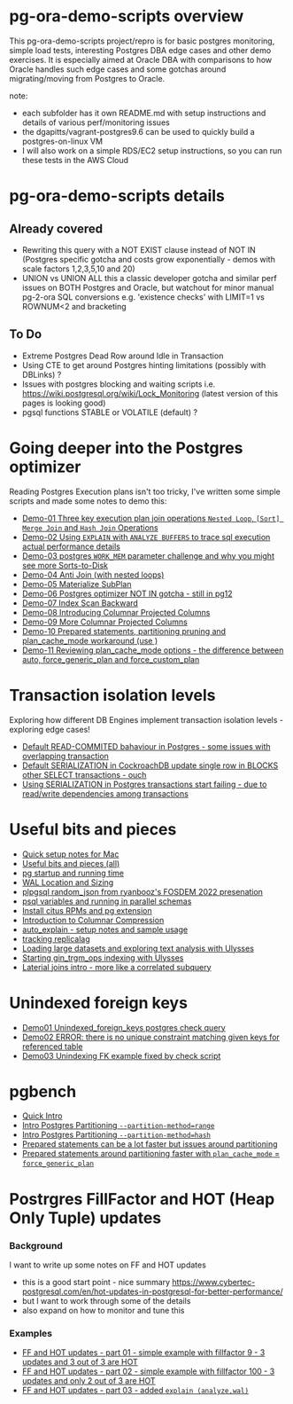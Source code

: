 # pg-ora-demo-scripts overview

This pg-ora-demo-scripts project/repro is for basic postgres monitoring, simple load tests, interesting Postgres DBA edge cases and other demo exercises. It is especially aimed at Oracle DBA with comparisons to how Oracle handles such edge cases and some gotchas around migrating/moving from Postgres to Oracle.

note:
* each subfolder has it own README.md with setup instructions and details of various perf/monitoring issues
* the dgapitts/vagrant-postgres9.6 can be used to quickly build a postgres-on-linux VM 
* I will also work on a simple RDS/EC2 setup instructions, so you can run these tests in the AWS Cloud 

# pg-ora-demo-scripts details

## Already covered
* Rewriting this query with a NOT EXIST clause instead of NOT IN (Postgres specific gotcha and costs grow exponentially - demos with scale factors 1,2,3,5,10 and 20)
* UNION vs UNION ALL this a classic developer gotcha and similar perf issues on BOTH Postgres and Oracle, but watchout for minor manual pg-2-ora SQL conversions e.g. 'existence checks' with LIMIT=1 vs ROWNUM<2 and bracketing

## To Do
* Extreme Postgres Dead Row around Idle in Transaction
* Using CTE to get around Postgres hinting limitations (possibly with DBLinks) ?
* Issues with postgres blocking and waiting scripts i.e. https://wiki.postgresql.org/wiki/Lock_Monitoring (latest version of this pages is looking good)
* pgsql functions STABLE or VOLATILE (default) ?

# Going deeper into the Postgres optimizer

Reading Postgres Execution plans isn't too tricky, I've written some simple scripts and made some notes to demo this:

* [Demo-01 Three key execution plan join operations `Nested Loop`, `[Sort] Merge Join` and `Hash Join` Operations](docs/Demo1_NestedLoop_MergeJoin_HashJoin.md)
* [Demo-02 Using `EXPLAIN` with `ANALYZE BUFFERS` to trace sql execution actual performance details](docs/Demo02_with_ANALYZE-BUFFERS.md)
* [Demo-03 postgres `WORK_MEM` parameter challenge and why you might see more Sorts-to-Disk](docs/Demo-03_work_mem_and_Sorts-to-Disk.md)
* [Demo-04 Anti Join (with nested loops)](docs/Demo-04-AntiJoin.md)
* [Demo-05 Materialize SubPlan](docs/Demo05-Materialize-SubPlan.md)
* [Demo-06 Postgres optimizer NOT IN gotcha - still in pg12](docs/Demo-06-Postgres-optimizer-NOT-IN-gotcha.md)
* [Demo-07 Index Scan Backward](docs/Demo07-Index-Scan-Backward.md)
* [Demo-08 Introducing Columnar Projected Columns](docs/Demo08-Columnar-Projected-Columns.md)
* [Demo-09 More Columnar Projected Columns](docs/Demo09-More-Columnar-Projected-Columns.md)
* [Demo-10 Prepared statements, partitioning pruning and plan_cache_mode workaround (use )](docs/Demo10-prepared_statements-partitioning_pruning-and-plan_cache_mode.md)
* [Demo-11 Reviewing plan_cache_mode options - the difference between auto, force_generic_plan and force_custom_plan](docs/Demo11-prepared_statements-partitioning_pruning-and-plan_cache_mode.md)


#  Transaction isolation levels

Exploring how different DB Engines implement transaction isolation levels - exploring edge cases!

* [Default READ-COMMITED bahaviour in Postgres - some issues with overlapping transaction](docs/Demo01-Default-READ-COMMITED-issues.md)
* [Default SERIALIZATION in CockroachDB update single row in BLOCKS other SELECT transactions - ouch](docs/Demo02-Default-SERIALIZATION-CRDB-issues.md)
* [Using SERIALIZATION in Postgres transactions start failing - due to read/write dependencies among transactions](docs/Demo03-Using-SERIALIZATION-in-Postgres.md)


# Useful bits and pieces

* [Quick setup notes for Mac](docs/Quick-setup-notes-for-Mac.md)
* [Useful bits and pieces (all)](docs/Useful-Queries.md)
* [pg startup and running time](docs/Useful-Queries.md#pg-startup-and-running-time)
* [WAL Location and Sizing](docs/Useful-Queries.md#wal-location-and-sizing)
* [plpgsql random_json from ryanbooz's FOSDEM 2022 presenation](docs/FOSDEM_2022_random_json.md)
* [psql variables and running in parallel schemas](docs/psql-variables-and-parallel-schemas.md)
* [Install citus RPMs and pg extension](docs/install-citus-RPMs-and-pg-extension.md)
* [Introduction to Columnar Compression](docs/intro-columnar-compression.md)
* [auto_explain - setup notes and sample usage](docs/intro-auto_explain-setup-notes-and-sample-usage.md)
* [tracking replicalag](docs/tracking_replicalag.md)
* [Loading large datasets and exploring text analysis with Ulysses](docs/loading-large-datasets-and-exploring-text-analysis.md)
* [Starting gin_trgm_ops indexing with Ulysses](docs/Starting-gin_trgm_ops-indexing.md)
* [Laterial joins intro - more like a correlated subquery](docs/Laterial-joins-intro.md)

# Unindexed foreign keys

* [Demo01 Unindexed_foreign_keys postgres check query](docs/Demo01-Unindexed_foreign_keys-postgres-check-query.md)
* [Demo02 ERROR:  there is no unique constraint matching given keys for referenced table](docs/Demo02-ERROR-there-is-no-unique-constraint-matching-given-keys-for-referenced-table.md)
* [Demo03 Unindexing FK example fixed by check script](docs/Demo03-unindexing-FK-example-fixed-by-check-script.md)

# pgbench

* [Quick Intro](docs/Quick-setup-notes-for-Mac.md)
* [Intro Postgres Partitioning `--partition-method=range`](docs/Intro-Postgres-Partitioning.md)
* [Intro Postgres Partitioning `--partition-method=hash`](docs/Intro-Postgres-Partitioning.md)
* [Prepared statements can be a lot faster but issues around partitioning](docs/pgbench-prepared-statements.md)
* [Prepared statements around partitioning faster with `plan_cache_mode` = `force_generic_plan`](docs/pgbench-prepared-statements-force_generic_plan.md)

# Postrgres FillFactor and HOT (Heap Only Tuple) updates
### Background 

I want to write up some notes on FF and HOT updates
* this is a good start point - nice summary https://www.cybertec-postgresql.com/en/hot-updates-in-postgresql-for-better-performance/
* but I want to work through some of the details
* also expand on how to monitor and tune this 

### Examples
* [FF and HOT updates - part 01 - simple example with fillfactor 9 - 3 updates and 3 out of 3 are HOT ](docs/FF-and-HOT-updates-part-01.md)
* [FF and HOT updates - part 02 - simple example with fillfactor 100 - 3 updates and only 2 out of 3 are HOT](docs/FF-and-HOT-updates-part-02.md)
* [FF and HOT updates - part 03  -  added `explain (analyze,wal)`](docs/FF-and-HOT-updates-part-03.md)

